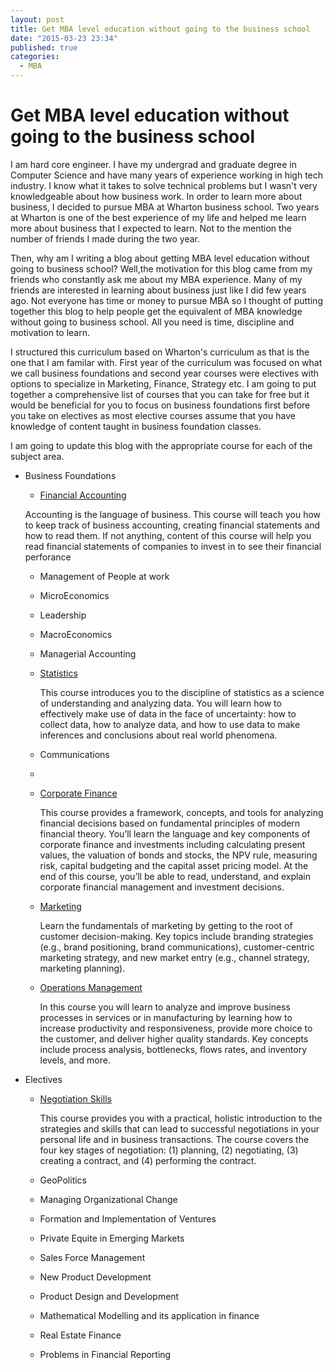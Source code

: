 ```yaml
---
layout: post
title: Get MBA level education without going to the business school
date: "2015-03-23 23:34"
published: true
categories:
  - MBA
---
```


# Get MBA level education without going to the business school

I am hard core engineer.  I have my undergrad and graduate degree in Computer Science and have many years of experience working in  high tech industry.  I know what it takes to solve technical problems but I wasn't very knowledgeable about how business work. In order to learn more about business, I decided to pursue MBA at Wharton business school.  Two years at Wharton is one of the best experience of my life and helped me learn more about business that I expected to learn.  Not to the mention the number of friends I made during the two year.

Then, why am I writing a blog about getting MBA level education without going to business school?   Well,the motivation for this blog came from my friends who constantly ask me about my MBA experience. Many of my friends are interested in learning about business just like I  did few years ago. Not everyone has time or money to pursue MBA so I thought of putting together this blog to help people get the equivalent of MBA knowledge without going to business school.   All  you need is time, discipline and motivation to learn.

I structured this curriculum based on Wharton's curriculum as that is the one that I am familar with. First year of the curriculum was focused on what we call business foundations and second year courses were electives with options to specialize in Marketing, Finance, Strategy etc.  I  am going to put together a comprehensive list of courses that you can take for free but it would be beneficial for you to focus on business foundations first before you take on electives as most elective courses assume that you have knowledge of content taught in business foundation classes.

I am going to update this blog with the appropriate course for each of the subject area.

* Business Foundations
    - [Financial Accounting][b83b6ff7]

    Accounting is the language of business.  This course will teach you how to keep track of business accounting, creating financial statements and  how to read them.  If not anything, content of this course will help you read financial statements of companies to invest in to see their financial perforance

    - Management of People at work
    - MicroEconomics
    - Leadership
    - MacroEconomics
    - Managerial Accounting
    - [Statistics][9b3d8574]

      This course introduces you to the discipline of statistics as a science of understanding and analyzing data. You will learn how to effectively make use of data in the face of uncertainty: how to collect data, how to analyze data, and how to use data to make inferences and conclusions about real world phenomena.
    - Communications
    -
    - [Corporate Finance][ec8396cd]

      This course provides a framework, concepts, and tools for analyzing financial decisions based on fundamental principles of modern financial theory. You’ll learn the language and key components of corporate finance and investments including calculating present values, the valuation of bonds and stocks, the NPV rule, measuring risk, capital budgeting and the capital asset pricing model. At the end of this course, you’ll be able to read, understand, and explain corporate financial management and investment decisions.

    - [Marketing][42a3473f]

      Learn the fundamentals of marketing by getting to the root of customer decision-making. Key topics include branding strategies (e.g., brand positioning, brand communications), customer-centric marketing strategy, and new market entry (e.g., channel strategy, marketing planning).

    - [Operations Management][d2d655f1]

      In this course you will learn to analyze and improve business processes in services or in manufacturing by learning how to increase productivity and responsiveness, provide more choice to the customer, and deliver higher quality standards. Key concepts include process analysis, bottlenecks, flows rates, and inventory levels, and more.



* Electives

  - [Negotiation Skills][1c1909dd]

    This course provides you with a practical, holistic introduction to the strategies and skills that can lead to successful negotiations in your personal life and in business transactions. The course covers the four key stages of negotiation: (1) planning, (2) negotiating, (3) creating a contract, and (4) performing the contract.

  - GeoPolitics
  - Managing Organizational Change
  - Formation and Implementation of Ventures
  - Private Equite in Emerging Markets
  - Sales Force Management
  - New Product Development
  - Product Design and Development
  - Mathematical Modelling and its application in finance
  - Real Estate Finance
  - Problems in Financial Reporting


  [9b3d8574]: https://www.coursera.org/course/statistics "Statistics"


  [d2d655f1]: https://www.coursera.org/course/whartonoperations "Operations Management"

  [42a3473f]: https://www.coursera.org/course/whartonmarketing "Marketing"
  [ec8396cd]: https://www.coursera.org/course/whartonfinance "Corporate Finance"

  [b83b6ff7]: https://www.coursera.org/course/whartonaccounting "Financial Accounting"
  [1c1909dd]: https://www.coursera.org/learn/negotiation-skills "Negotiation Skills"
